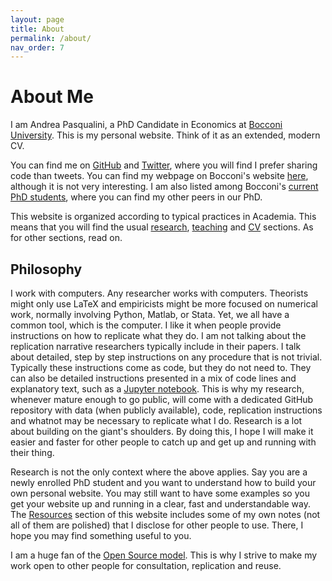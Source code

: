 ```yaml
---
layout: page
title: About
permalink: /about/
nav_order: 7
---
```


# About Me

I am Andrea Pasqualini, a PhD Candidate in Economics at [Bocconi University](https://www.unibocconi.eu/).
This is my personal website.
Think of it as an extended, modern CV.

You can find me on [GitHub](https://github.com/apsql/) and [Twitter](https://twitter.com/apsql), where you will find I prefer sharing code than tweets.
You can find my webpage on Bocconi's website [here](http://didattica.unibocconi.eu/docenti/cv.php?rif=185848&cognome=PASQUALINI&nome=ANDREA), although it is not very interesting.
I am also listed among Bocconi's [current PhD students](https://www.unibocconi.eu/wps/wcm/connect/bocconi/sitopubblico_en/navigation+tree/home/programs/phd/phd+in+economics+and+finance/phd+students/copia+di+current+phd+students+in+economics+_+finance_acquati+2011+09+30+11+21), where you can find my other peers in our PhD.

This website is organized according to typical practices in Academia.
This means that you will find the usual [research](research.md), [teaching](teaching.md) and [CV](cv.md) sections.
As for other sections, read on.


## Philosophy

I work with computers.
Any researcher works with computers.
Theorists might only use LaTeX and empiricists might be more focused on numerical work, normally involving Python, Matlab, or Stata.
Yet, we all have a common tool, which is the computer.
I like it when people provide instructions on how to replicate what they do.
I am not talking about the replication narrative researchers typically include in their papers.
I talk about detailed, step by step instructions on any procedure that is not trivial.
Typically these instructions come as code, but they do not need to.
They can also be detailed instructions presented in a mix of code lines and explanatory text, such as a [Jupyter notebook](https://github.com/jupyter/jupyter/wiki/A-gallery-of-interesting-Jupyter-Notebooks#data-driven-journalism).
This is why my research, whenever mature enough to go public, will come with a dedicated GitHub repository with data (when publicly available), code, replication instructions and whatnot may be necessary to replicate what I do.
Research is a lot about building on the giant's shoulders.
By doing this, I hope I will make it easier and faster for other people to catch up and get up and running with their thing.

Research is not the only context where the above applies.
Say you are a newly enrolled PhD student and you want to understand how to build your own personal website.
You may still want to have some examples so you get your website up and running in a clear, fast and understandable way.
The [Resources](resources.md) section of this website includes some of my own notes (not all of them are polished) that I disclose for other people to use.
There, I hope you may find something useful to you.

I am a huge fan of the [Open Source model](https://en.wikipedia.org/wiki/Open-source_model).
This is why I strive to make my work open to other people for consultation, replication and reuse.
